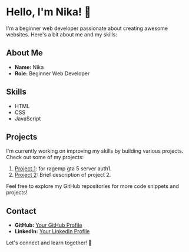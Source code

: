 # Hello, I'm Nika! 👋

I'm a beginner web developer passionate about creating awesome websites. Here's a bit about me and my skills:

## About Me

- **Name:** Nika
- **Role:** Beginner Web Developer

## Skills

- HTML
- CSS
- JavaScript

## Projects

I'm currently working on improving my skills by building various projects. Check out some of my projects:

1. [Project 1](https://lanny19.github.io/): for ragemp gta 5 server auth1.
2. [Project 2](link-to-project2): Brief description of project 2.

Feel free to explore my GitHub repositories for more code snippets and projects!

## Contact

- **GitHub:** [Your GitHub Profile](https://github.com/lanny19)
- **LinkedIn:** [Your LinkedIn Profile](link-to-linkedin)

Let's connect and learn together! 🚀
